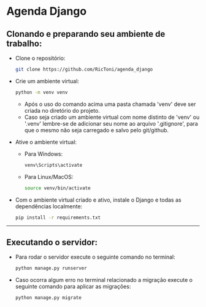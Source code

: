 # Agenda Django 

## Clonando e preparando seu ambiente de trabalho:
- Clone o repositório:
    ```bash
    git clone https://github.com/RicToni/agenda_django
    ```

- Crie um ambiente virtual:
    ```bash
    python -m venv venv
    ```
    - Após o uso do comando acima uma pasta chamada 'venv' deve ser criada no diretório do projeto. 
    - Caso seja criado um ambiente virtual com nome distinto de 'venv' ou '.venv' lembre-se de adicionar seu nome ao arquivo '.gitignore', para que o mesmo não seja carregado e salvo pelo git/github. 

- Ative o ambiente virtual:
    - Para Windows:
        ```bash
        venv\Scripts\activate
        ```
    - Para Linux/MacOS:
        ```bash
        source venv/bin/activate
        ```

- Com o ambiente virtual criado e ativo, instale o Django e todas as dependências localmente:
    ```bash
    pip install -r requirements.txt
    ```
<hr>

## Executando o servidor:
- Para rodar o servidor execute o seguinte comando no terminal:
    ```bash
    python manage.py runserver
    ```
- Caso ocorra algum erro no terminal relacionado a migração execute o seguinte comando para aplicar as migrações:
    ```bash
    python manage.py migrate
    ```

